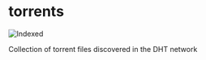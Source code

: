 torrents 
========
![Indexed](https://img.shields.io/badge/indexed-56813-blue)

Collection of torrent files discovered in the DHT network
